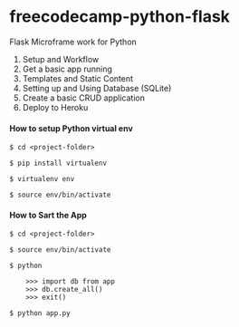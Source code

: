 # freecodecamp-python-flask

Flask Microframe work for Python

1. Setup and Workflow
2. Get a basic app running
3. Templates and Static Content
4. Setting up and Using Database (SQLite)
5. Create a basic CRUD application
6. Deploy to Heroku

#### How to setup Python virtual env

```
$ cd <project-folder>

$ pip install virtualenv

$ virtualenv env

$ source env/bin/activate
```

#### How to Sart the App

```
$ cd <project-folder>

$ source env/bin/activate

$ python

    >>> import db from app
    >>> db.create_all()
    >>> exit()

$ python app.py
```
